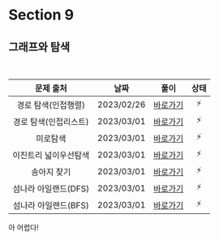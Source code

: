# Section 9

## 그래프와 탐색

<br>

|       문제 출처       |    날짜    |         풀이          | 상태 |
| :-------------------: | :--------: | :-------------------: | :--: |
|  경로 탐색(인접행렬)  | 2023/02/26 | [바로가기](./0901.js) |  ⚡  |
| 경로 탐색(인접리스트) | 2023/03/01 | [바로가기](./0902.js) |  ⚡  |
|       미로탐색        | 2023/03/01 | [바로가기](./0903.js) |  ⚡  |
| 이진트리 넓이우선탐색 | 2023/03/01 | [바로가기](./0904.js) |  ⚡  |
|      송아지 찾기      | 2023/03/01 | [바로가기](./0905.js) |  ⚡  |
| 섬나라 아일랜드(DFS)  | 2023/03/01 | [바로가기](./0906.js) |  ⚡  |
| 섬나라 아일랜드(BFS)  | 2023/03/01 | [바로가기](./0907.js) |  ⚡  |

아 어렵다!
